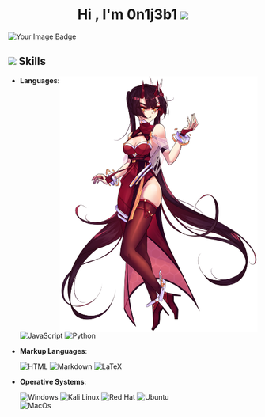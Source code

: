 <h1 align="center">Hi , I'm 0n1j3b1 <img src="https://media.giphy.com/media/hvRJCLFzcasrR4ia7z/giphy.gif" width="35"></h1>
<p align="center">

<p align="left">

<img src="https://tryhackme-badges.s3.amazonaws.com/0n1j3b1.png" alt="Your Image Badge" />

</p>
    
## <img src="https://media2.giphy.com/media/QssGEmpkyEOhBCb7e1/giphy.gif?cid=ecf05e47a0n3gi1bfqntqmob8g9aid1oyj2wr3ds3mg700bl&rid=giphy.gif" width ="20"> **Skills**

<a target="_blank" align="center">
  <img align="right" width="400" src="https://github.com/0n1j3b1/0n1j3b1/blob/main/OTS_Akane.png">
</a>

- **Languages**:
    
    ![JavaScript](https://img.shields.io/badge/JavaScript%20-%23F7DF1E.svg?style=for-the-badge&logo=javascript&logoColor=black)
    ![Python](https://img.shields.io/badge/Python%20-%2314354C.svg?style=for-the-badge&logo=python&logoColor=white)
  
    
- **Markup Languages**:

   ![HTML](https://img.shields.io/badge/HTML-FF5733?style=for-the-badge&logo=html5&logoColor=white)
   ![Markdown](https://img.shields.io/badge/Markdown-000000?style=for-the-badge&logo=markdown&logoColor=white)
   ![LaTeX](https://img.shields.io/badge/LaTeX-239120?style=for-the-badge&logo=latex&logoColor=white)


- **Operative Systems**:

    ![Windows](https://img.shields.io/badge/Windows-0078D6?style=for-the-badge&logo=windows&logoColor=white)
    ![Kali Linux](https://img.shields.io/badge/Kali_Linux-557C94?style=for-the-badge&logo=kali-linux&logoColor=white)
    ![Red Hat](https://img.shields.io/badge/Red%20Hat-EE0000?style=for-the-badge&logo=redhat&logoColor=white)
    ![Ubuntu](https://img.shields.io/badge/Ubuntu-E95420?style=for-the-badge&logo=ubuntu&logoColor=white)  
    ![MacOs](https://img.shields.io/badge/mac%20os-000000?style=for-the-badge&logo=apple&logoColor=white)
